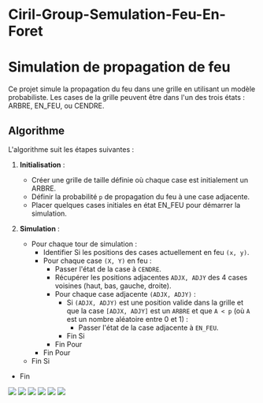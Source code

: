 # Ciril-Group-Semulation-Feu-En-Foret
# Simulation de propagation de feu

Ce projet simule la propagation du feu dans une grille en utilisant un modèle probabiliste. Les cases de la grille peuvent être dans l'un des trois états : ARBRE, EN_FEU, ou CENDRE.

## Algorithme

L'algorithme suit les étapes suivantes :

1. **Initialisation** :
    - Créer une grille de taille définie où chaque case est initialement un ARBRE.
    - Définir la probabilité `p` de propagation du feu à une case adjacente.
    - Placer quelques cases initiales en état EN_FEU pour démarrer la simulation.

2. **Simulation** :
    - Pour chaque tour de simulation :
        - Identifier Si les positions des cases actuellement en feu `(x, y)`.
        - Pour chaque case `(X, Y)` en feu :
            - Passer l'état de la case à `CENDRE`.
            - Récupérer les positions adjacentes `ADJX, ADJY` des 4 cases voisines (haut, bas, gauche, droite).
            - Pour chaque case adjacente `(ADJX, ADJY)` :
                - Si `(ADJX, ADJY)` est une position valide dans la grille et que la case `[ADJX, ADJY]` est un `ARBRE` et que `A < p` (où `A` est un nombre aléatoire entre 0 et 1) :
                    - Passer l'état de la case adjacente à `EN_FEU`.
                - Fin Si
            - Fin Pour
        - Fin Pour
    - Fin Si
- Fin

![](https://github.com/fatahmohammed/Ciril-Group-Semulation-Feu-Foret/blob/main/Etat%140.png) 
![](https://github.com/fatahmohammed/Ciril-Group-Semulation-Feu-Foret/blob/main/Etat%141.png)
![](https://github.com/fatahmohammed/Ciril-Group-Semulation-Feu-Foret/blob/main/Etat%142.png)
![](https://github.com/fatahmohammed/Ciril-Group-Semulation-Feu-Foret/blob/main/Etat%143.png)
![](https://github.com/fatahmohammed/Ciril-Group-Semulation-Feu-Foret/blob/main/Etat%144.png)
![](https://github.com/fatahmohammed/Ciril-Group-Semulation-Feu-Foret/blob/main/Etat%145.png)





